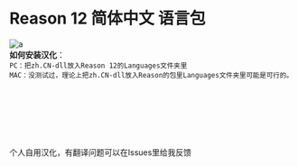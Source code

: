 # Reason 12 简体中文 语言包  
![a](https://img.shields.io/badge/gitHub-%E7%BC%96%E6%9B%B2%E5%A4%A7%E4%BD%AC-brightgreen)<br />
**如何安装汉化**：<br />
`PC：把zh.CN-dll放入Reason 12的Languages文件夹里`<br />
`MAC：没测试过，理论上把zh.CN-dll放入Reason的包里Languages文件夹里可能是可行的。`
<br />
<br />
<br />
<br />
<br />
<br />
<br />
<br />
个人自用汉化，有翻译问题可以在Issues里给我反馈

